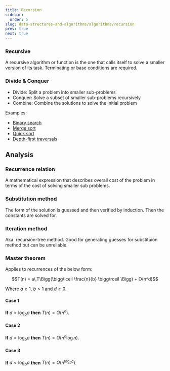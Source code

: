 ```yaml
---
title: Recursion
sidebar:
  order: 5
slug: data-structures-and-algorithms/algorithms/recursion
prev: true
next: true
---
```


### Recursive

A recursive algorithm or function is the one that calls itself to solve a smaller version of its task. Terminating or base conditions are required.

### Divide & Conquer

- Divide: Split a problem into smaller sub-problems
- Conquer: Solve a subset of smaller sub-problems recursively
- Combine: Combine the solutions to solve the initial problem

Examples:

- [Binary search](/data-structures-and-algorithms/algorithms/searching/#binary-search)
- [Merge sort](/data-structures-and-algorithms/algorithms/sorting/#merge-sort)
- [Quick sort](/data-structures-and-algorithms/algorithms/sorting/#quicksort)
- [Depth-first traversals](/data-structures-and-algorithms/algorithms/searching/#depth-first-search)

## Analysis

### Recurrence relation

A mathematical expression that describes overall cost of the problem in terms of
the cost of solving smaller sub problems.

### Substitution method

The form of the solution is guessed and then verified by induction. Then the
constants are solved for.

### Iteration method

Aka. recursion-tree method. Good for generating guesses for substituion method
but can be unreliable.

### Master theorem

Applies to recurrences of the below form:

```math
T(n) = a\,T\Bigg(\bigg\lceil \frac{n}{b} \bigg\rceil \Bigg) + O(n^d)
```

Where $a \ge 1$, $b \gt 1$ and $d \ge 0$.

#### Case 1

**If** $d > \log_b{a}$ **then** $T(n) = O(n^d)$.

#### Case 2

**If** $d = \log_b{a}$ **then** $T(n) = O(n^d \log n)$.

#### Case 3

**If** $d < \log_b{a}$ **then** $T(n) = O(n^{\log_b a})$.
